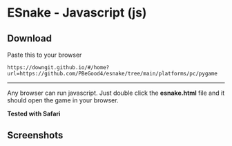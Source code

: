 # ESnake - Javascript (js)

## Download

Paste this to your browser
```
https://downgit.github.io/#/home?url=https://github.com/PBeGood4/esnake/tree/main/platforms/pc/pygame
```

___

Any browser can run javascript. Just double click the **esnake.html** file and it should open the game in your browser.

**Tested with Safari**

## Screenshots


